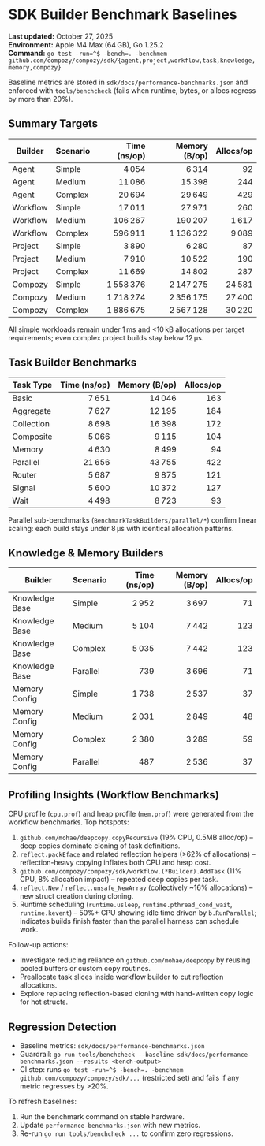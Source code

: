 # SDK Builder Benchmark Baselines

**Last updated:** October 27, 2025  \
**Environment:** Apple M4 Max (64 GB), Go 1.25.2  \
**Command:** `go test -run=^$ -bench=. -benchmem github.com/compozy/compozy/sdk/{agent,project,workflow,task,knowledge,memory,compozy}`

Baseline metrics are stored in `sdk/docs/performance-benchmarks.json` and enforced with `tools/benchcheck` (fails when runtime, bytes, or allocs regress by more than 20%).

## Summary Targets

| Builder | Scenario | Time (ns/op) | Memory (B/op) | Allocs/op |
| --- | --- | ---: | ---: | ---: |
| Agent | Simple | 4 054 | 6 314 | 92 |
| Agent | Medium | 11 086 | 15 398 | 244 |
| Agent | Complex | 20 694 | 29 649 | 429 |
| Workflow | Simple | 17 011 | 27 971 | 260 |
| Workflow | Medium | 106 267 | 190 207 | 1 617 |
| Workflow | Complex | 596 911 | 1 136 322 | 9 089 |
| Project | Simple | 3 890 | 6 280 | 87 |
| Project | Medium | 7 910 | 10 522 | 190 |
| Project | Complex | 11 669 | 14 802 | 287 |
| Compozy | Simple | 1 558 376 | 2 147 275 | 24 581 |
| Compozy | Medium | 1 718 274 | 2 356 175 | 27 400 |
| Compozy | Complex | 1 886 675 | 2 567 128 | 30 220 |

All simple workloads remain under 1 ms and <10 kB allocations per target requirements; even complex project builds stay below 12 µs.

## Task Builder Benchmarks

| Task Type | Time (ns/op) | Memory (B/op) | Allocs/op |
| --- | ---: | ---: | ---: |
| Basic | 7 651 | 14 046 | 163 |
| Aggregate | 7 627 | 12 195 | 184 |
| Collection | 8 698 | 16 398 | 172 |
| Composite | 5 066 | 9 115 | 104 |
| Memory | 4 630 | 8 499 | 94 |
| Parallel | 21 656 | 43 755 | 422 |
| Router | 5 687 | 9 875 | 121 |
| Signal | 5 600 | 10 372 | 127 |
| Wait | 4 498 | 8 723 | 93 |

Parallel sub-benchmarks (`BenchmarkTaskBuilders/parallel/*`) confirm linear scaling: each build stays under 8 µs with identical allocation patterns.

## Knowledge & Memory Builders

| Builder | Scenario | Time (ns/op) | Memory (B/op) | Allocs/op |
| --- | --- | ---: | ---: | ---: |
| Knowledge Base | Simple | 2 952 | 3 697 | 71 |
| Knowledge Base | Medium | 5 104 | 7 442 | 123 |
| Knowledge Base | Complex | 5 035 | 7 442 | 123 |
| Knowledge Base | Parallel | 739 | 3 696 | 71 |
| Memory Config | Simple | 1 738 | 2 537 | 37 |
| Memory Config | Medium | 2 031 | 2 849 | 48 |
| Memory Config | Complex | 2 380 | 3 289 | 59 |
| Memory Config | Parallel | 487 | 2 536 | 37 |

## Profiling Insights (Workflow Benchmarks)

CPU profile (`cpu.prof`) and heap profile (`mem.prof`) were generated from the workflow benchmarks. Top hotspots:

1. `github.com/mohae/deepcopy.copyRecursive` (19% CPU, 0.5MB alloc/op) – deep copies dominate cloning of task definitions.
2. `reflect.packEface` and related reflection helpers (>62% of allocations) – reflection-heavy copying inflates both CPU and heap cost.
3. `github.com/compozy/compozy/sdk/workflow.(*Builder).AddTask` (11% CPU, 8% allocation impact) – repeated deep copies per task.
4. `reflect.New` / `reflect.unsafe_NewArray` (collectively ~16% allocations) – new struct creation during cloning.
5. Runtime scheduling (`runtime.usleep`, `runtime.pthread_cond_wait`, `runtime.kevent`) – 50%+ CPU showing idle time driven by `b.RunParallel`; indicates builds finish faster than the parallel harness can schedule work.

Follow-up actions:
- Investigate reducing reliance on `github.com/mohae/deepcopy` by reusing pooled buffers or custom copy routines.
- Preallocate task slices inside workflow builder to cut reflection allocations.
- Explore replacing reflection-based cloning with hand-written copy logic for hot structs.

## Regression Detection

- Baseline metrics: `sdk/docs/performance-benchmarks.json`
- Guardrail: `go run tools/benchcheck --baseline sdk/docs/performance-benchmarks.json --results <bench-output>`
- CI step: runs `go test -run=^$ -bench=. -benchmem github.com/compozy/compozy/sdk/...` (restricted set) and fails if any metric regresses by >20%.

To refresh baselines:
1. Run the benchmark command on stable hardware.
2. Update `performance-benchmarks.json` with new metrics.
3. Re-run `go run tools/benchcheck ...` to confirm zero regressions.

